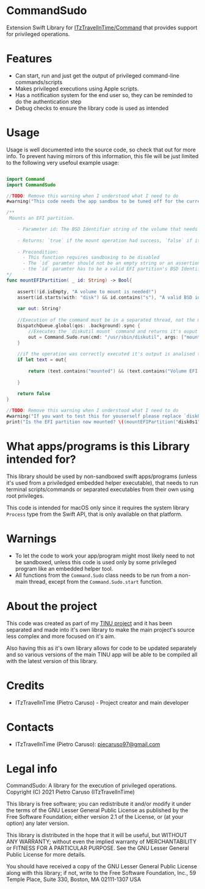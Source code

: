 # CommandSudo
Extension Swift Library for [ITzTravelInTime/Command](https://github.com/ITzTravelInTime/Command) that provides support for privileged operations.

# Features

- Can start, run and just get the output of privileged command-line commands/scripts
- Makes privileged executions using Apple scripts.
- Has a notification system for the end user so, they can be reminded to do the authentication step
- Debug checks to ensure the library code is used as intended

# Usage

Usage is well documented into the source code, so check that out for more info. To prevent having mirrors of this information, this file will be just limited to the following very usefoul example usage:

```swift

import Command
import CommandSudo

//TODO: Remove this warning when I understood what I need to do
#warning("This code needs the app sandbox to be tuned off for the current project! (unless you decide to execute an embedded executable inside your app's bundle)")

/**
 Mounts an EFI partition.

    - Parameter id: The BSD Identifier string of the volume that needs mounting.
    
    - Returns: `true` if the mount operation had success, `false` if it failed.
    
    - Precondition:
      - This function requires sandboxing to be disabled
      - The `id` paramter should not be an empty string or an assertion error will be triggered.
      - the `id` paramter has to be a valid EFI partition's BSD Identifier, like: `disk0s1`, `disk2s1`, `disk3s1`, ... and so on.
*/
func mountEFIPartition( _ id: String) -> Bool{
    
    assert(!id.isEmpty, "A volume to mount is needed!")
    assert(id.starts(with: "disk") && id.contains("s"), "A valid BSD idefier for the volume is needed")
    
    var out: String?
        
    //Execution of the command must be in a separated thread, not the main!
    DispatchQueue.global(qos: .background).sync {
        //Executes the `diskutil mount` command and returns it's ouput as a string if the operation was executed correctly.
        out = Command.Sudo.run(cmd: "/usr/sbin/diskutil", args: ["mount \(id)"])?.outputString()
    }
    
    //if the operation was correctly executed it's output is analised to determinate if the mount operation had success.
    if let text = out{
    
        return (text.contains("mounted") && (text.contains("Volume EFI on") || text.contains("Volume (null) on") || (text.contains("Volume ") && text.contains("on")))) || (text.isEmpty)
    
    }
    
    return false
}

//TODO: Remove this warning when I understood what I need to do
#warning("If you want to test this for youserself please replace `disk0s1` with the BSD ID of the volume you want to get mounted")
print("Is the EFI partition now mounted? \((mountEFIPartition("disk0s1") ? "Yes" : "No"))")

```

# What apps/programs is this Library intended for?

This library should be used by non-sandboxed swift apps/programs (unless it's used from a priviledged embedded helper executable), that needs to run terminal scripts/commands or separated executables from their own using root privileges.

This code is intended for macOS only since it requires the system library `Process` type from the Swift API, that is only available on that platform.

# **Warnings**

 - To let the code to work your app/program might most likely need to not be sandboxed, unless this code is used only by some privileged program like an embedded helper tool.
 - All functions from the `Command.Sudo` class needs to be run from a non-main thread, except from the `Command.Sudo.start` function.

# About the project

This code was created as part of my [TINU project](https://github.com/ITzTravelInTime/TINU) and it has been separated and made into it's own library to make the main project's source less complex and more focused on it's aim. 

Also having this as it's own library allows for code to be updated separately and so various versions of the main TINU app will be able to be compiled all with the latest version of this library.

# Credits

 - ITzTravelInTime (Pietro Caruso) - Project creator and main developer

# Contacts

 - ITzTravelInTime (Pietro Caruso): piecaruso97@gmail.com

# Legal info

CommandSudo: A library for the execution of privileged operations.
Copyright (C) 2021 Pietro Caruso (ITzTravelInTime)

This library is free software; you can redistribute it and/or modify it under the terms of the GNU Lesser General Public License as published by the Free Software Foundation; either version 2.1 of the License, or (at your option) any later version.

This library is distributed in the hope that it will be useful, but WITHOUT ANY WARRANTY; without even the implied warranty of MERCHANTABILITY or FITNESS FOR A PARTICULAR PURPOSE. See the GNU Lesser General Public License for more details.

You should have received a copy of the GNU Lesser General Public License along with this library; if not, write to the Free Software Foundation, Inc., 59 Temple Place, Suite 330, Boston, MA 02111-1307 USA
